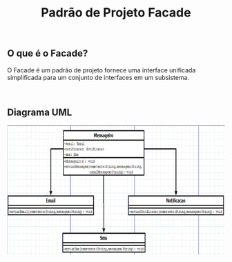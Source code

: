 <h1 align = "center">Padrão de Projeto Facade</h1>
<br>

## O que é o Facade?
<p>O Facade é um padrão de projeto fornece uma interface unificada simplificada para um conjunto de interfaces em um subsistema.</p>
<br>

## Diagrama UML
<img src = "Image/facade.png" width = "650" height = "300">
